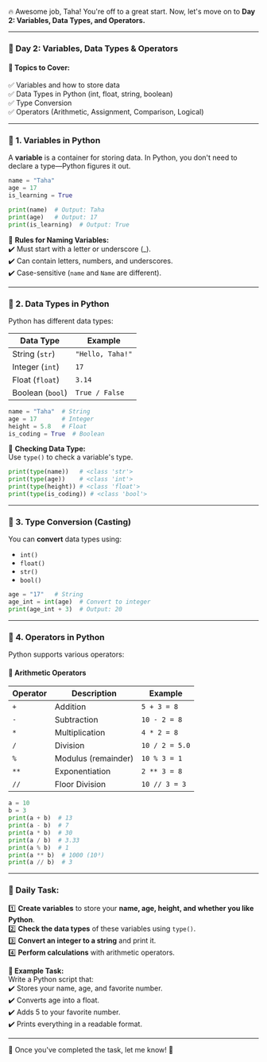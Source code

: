 🔥 Awesome job, Taha! You're off to a great start. Now, let's move on to **Day 2: Variables, Data Types, and Operators.**  

---

### **📌 Day 2: Variables, Data Types & Operators**  
#### **📖 Topics to Cover:**  
✅ Variables and how to store data  
✅ Data Types in Python (int, float, string, boolean)  
✅ Type Conversion  
✅ Operators (Arithmetic, Assignment, Comparison, Logical)  

---

### **📂 1. Variables in Python**  
A **variable** is a container for storing data. In Python, you don't need to declare a type—Python figures it out.  

```python
name = "Taha"
age = 17
is_learning = True

print(name)  # Output: Taha
print(age)   # Output: 17
print(is_learning)  # Output: True
```

🔹 **Rules for Naming Variables:**  
✔️ Must start with a letter or underscore (_).  
✔️ Can contain letters, numbers, and underscores.  
✔️ Case-sensitive (`name` and `Name` are different).  

---

### **📂 2. Data Types in Python**  
Python has different data types:  

| Data Type  | Example |
|------------|---------|
| String (`str`) | `"Hello, Taha!"` |
| Integer (`int`) | `17` |
| Float (`float`) | `3.14` |
| Boolean (`bool`) | `True / False` |

```python
name = "Taha"  # String
age = 17       # Integer
height = 5.8   # Float
is_coding = True  # Boolean
```

🔹 **Checking Data Type:**  
Use `type()` to check a variable's type.

```python
print(type(name))   # <class 'str'>
print(type(age))    # <class 'int'>
print(type(height)) # <class 'float'>
print(type(is_coding)) # <class 'bool'>
```

---

### **📂 3. Type Conversion (Casting)**  
You can **convert** data types using:  
- `int()`
- `float()`
- `str()`
- `bool()`

```python
age = "17"   # String
age_int = int(age)  # Convert to integer
print(age_int + 3)  # Output: 20
```

---

### **📂 4. Operators in Python**  
Python supports various operators:

#### **🔢 Arithmetic Operators**
| Operator | Description | Example |
|----------|-------------|----------|
| `+` | Addition | `5 + 3 = 8` |
| `-` | Subtraction | `10 - 2 = 8` |
| `*` | Multiplication | `4 * 2 = 8` |
| `/` | Division | `10 / 2 = 5.0` |
| `%` | Modulus (remainder) | `10 % 3 = 1` |
| `**` | Exponentiation | `2 ** 3 = 8` |
| `//` | Floor Division | `10 // 3 = 3` |

```python
a = 10
b = 3
print(a + b)  # 13
print(a - b)  # 7
print(a * b)  # 30
print(a / b)  # 3.33
print(a % b)  # 1
print(a ** b)  # 1000 (10³)
print(a // b)  # 3
```

---

### **📝 Daily Task:**  
1️⃣ **Create variables** to store your **name, age, height, and whether you like Python**.  
2️⃣ **Check the data types** of these variables using `type()`.  
3️⃣ **Convert an integer to a string** and print it.  
4️⃣ **Perform calculations** with arithmetic operators.  

**📌 Example Task:**  
Write a Python script that:  
✔️ Stores your name, age, and favorite number.  
✔️ Converts age into a float.  
✔️ Adds 5 to your favorite number.  
✔️ Prints everything in a readable format.

---

💬 Once you've completed the task, let me know! 🚀